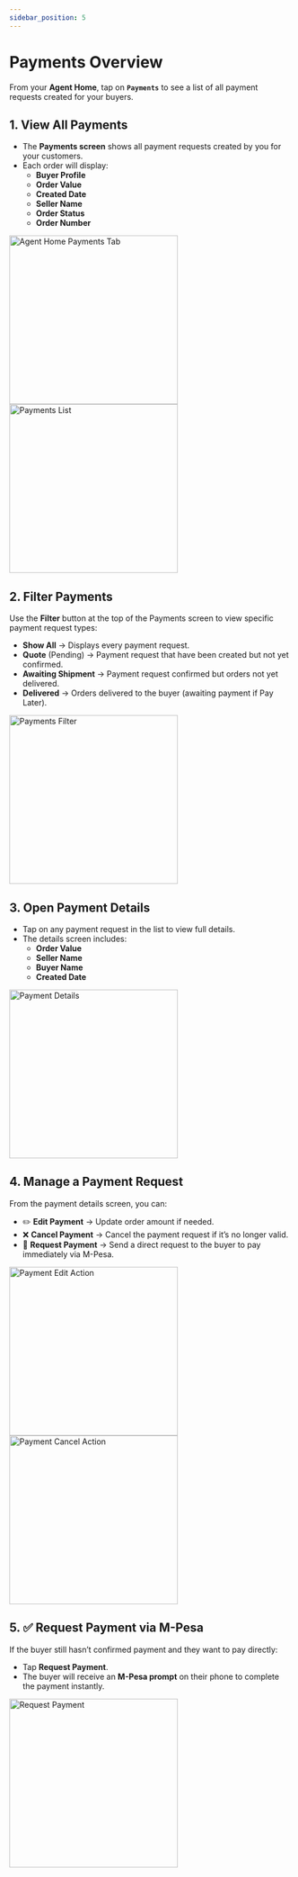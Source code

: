 ```yaml
---
sidebar_position: 5
---
```

# Payments Overview

From your **Agent Home**, tap on **`Payments`** to see a list of all payment requests created for your buyers.  


## 1. View All Payments
- The **Payments screen** shows all payment requests created by you for your customers.  
- Each order will display:  
  - **Buyer Profile**  
  - **Order Value**  
  - **Created Date**    
  - **Seller Name**  
  - **Order Status**  
  - **Order Number**  

<img src="/agent/025.png" alt="Agent Home Payments Tab" width="300"/>  
<img src="/agent/026.png" alt="Payments List" width="300"/>  


## 2. Filter Payments
Use the **Filter** button at the top of the Payments screen to view specific payment request types:  

- **Show All** → Displays every payment request.  
- **Quote** (Pending) → Payment request that have been created but not yet confirmed.  
- **Awaiting Shipment** → Payment request confirmed but orders not yet delivered.  
- **Delivered** → Orders delivered to the buyer (awaiting payment if Pay Later).  

<img src="/agent/027.png" alt="Payments Filter" width="300"/>  


## 3. Open Payment Details
- Tap on any payment request in the list to view full details.  
- The details screen includes:  
  - **Order Value**  
  - **Seller Name**  
  - **Buyer Name**  
  - **Created Date**  

<img src="/agent/028.png" alt="Payment Details" width="300"/>  


## 4. Manage a Payment Request
From the payment details screen, you can:  
- ✏️ **Edit Payment** → Update order amount if needed.  
- ❌ **Cancel Payment** → Cancel the payment request if it’s no longer valid.  
- 📲 **Request Payment** → Send a direct request to the buyer to pay immediately via M-Pesa.  

<img src="/agent/029.png" alt="Payment Edit Action" width="300"/>  
<img src="/agent/030.png" alt="Payment Cancel Action" width="300"/>  


## 5. ✅ Request Payment via M-Pesa
If the buyer still hasn’t confirmed payment and they want to pay directly:  
- Tap **Request Payment**.  
- The buyer will receive an **M-Pesa prompt** on their phone to complete the payment instantly.  

<img src="/agent/031.png" alt="Request Payment" width="300"/>  

